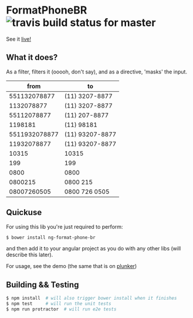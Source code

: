 # FormatPhoneBR ![travis build status for master](https://travis-ci.org/cirocosta/ng-formatphone-br.svg?branch=master)

See it [live!](http://plnkr.co/KaXW4oPFSkDWg9xlEihD)

## What it does?

As a filter, filters it (ooooh, don't say), and as a directive, 'masks' the input.

|      from     |        to       |
| ------------- | --------------- |
|  551132078877 | (11) 3207-8877  |
|    1132078877 | (11) 3207-8877  |
|   55112078877 | (11) 207-8877   |
|       1198181 | (11) 98181      |
| 5511932078877 | (11) 93207-8877 |
|   11932078877 | (11) 93207-8877 |
|         10315 | 10315           |
|           199 | 199             |
|          0800 | 0800            |
|       0800215 | 0800 215        |
|   08007260505 | 0800 726 0505   |

## Quickuse

For using this lib you're just required to perform:

```sh
$ bower install ng-format-phone-br
```

and then add it to your angular project as you do with any other libs (will describe this later).

For usage, see the demo (the same that is on [plunker](http://plnkr.co/KaXW4oPFSkDWg9xlEihD))

## Building && Testing

```sh
$ npm install  # will also trigger bower install when it finishes
$ npm test     # will run the unit tests
$ npm run protractor  # will run e2e tests
```
